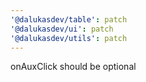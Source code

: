 ```yaml
---
'@dalukasdev/table': patch
'@dalukasdev/ui': patch
'@dalukasdev/utils': patch
---
```


onAuxClick should be optional
